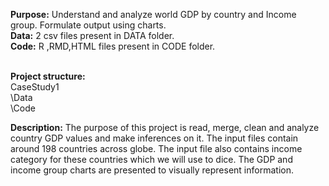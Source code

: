 <HTML>
<title><strong>Project Name: CaseStudy1</strong></title>

<strong>Purpose:</strong> Understand and analyze world GDP by country and Income group. Formulate output using charts.<br>
<strong>Data:</strong> 2 csv files present in DATA folder.<br>
<strong>Code:</strong> R ,RMD,HTML files present in CODE folder.
<br>
<br>

<strong>Project structure:</strong><br>
CaseStudy1<br>
\Data<br>
\Code<br>

<strong>Description:</strong>
The purpose of this project is read, merge, clean and analyze country GDP values and make inferences on it. The input files contain around 198 countries across globe. The input file also contains income category for these countries which we will use to dice. The GDP and income group charts are presented to visually represent information.

</HTML>
